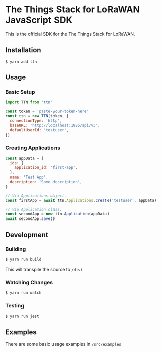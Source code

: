 # The Things Stack for LoRaWAN JavaScript SDK
This is the official SDK for the The Things Stack for LoRaWAN.

## Installation

```bash
$ yarn add ttn
```

## Usage

### Basic Setup

```javascript
import TTN from 'ttn'

const token = 'paste-your-token-here'
const ttn = new TTN(token, {
  connectionType: 'http',
  baseURL: 'http://localhost:1885/api/v3',
  defaultUserId: 'testuser',
})
```

### Creating Applications

```javascript
const appData = {
  ids: {
    application_id: 'first-app',
  },
  name: 'Test App',
  description: 'Some description',
}

// Via Applications object.
const firstApp = await ttn.Applications.create('testuser', appData)

// Via Application class.
const secondApp = new ttn.Application(appData)
await secondApp.save()
```

## Development

### Building

```bash
$ yarn run build
```
This will transpile the source to `/dist`

### Watching Changes

```bash
$ yarn run watch
```

### Testing

```bash
$ yarn run jest
```

## Examples

There are some basic usage examples in `/src/examples`
